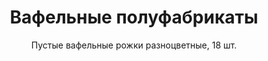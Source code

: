 ---
#site_title: Продукт # Заголовок страницы (вкладка в браузере)
uniclass: product-1 # Это трогать не нужно

#------ Карточка товара ------
title: Вафельные полуфабрикаты # Заголовок, который будет везде отображаться
tumbnail: /assets/images/products/tumb-product-1.png # Изображение для карточки товара

#------ Отдельная страница товара - 1 экран ------
title_section: Вафельные полуфабрикаты # Название продукта на странице
subtitle: Пустые вафельные рожки разноцветные, 18 шт. # Подзаголовок
describe: Вафельный рожок литой, под мороженое, зефир и тд, высота 105 мм, диаметр 47 мм. # Описание под заголовком
size_upakovki: 143x55x187 мм # Размер упаковки
count_in: 8 шт # Кол-во в гофрокоробе
size_gofro: 395x240x150 мм # Размер гофрокороба

#------ Преимущества - 2 экран ------
# Одна карточка состоит из двух полей - img и text. Оба поля нужно заполнять, чтобы они отобазились на странице
advantages:
    - img: /assets/images/icons/sugar.svg
      text: Без добавляения сахара
    - img: /assets/images/icons/hrust.svg
      text: Хрустящая структура
    - img: /assets/images/icons/fasov.svg
      text: Удобная фасовка

#------ Продукция бренда - 3 экран ------
# Обязательные параметры: img - картинка которая будет отображаться
# Необязательные: img_slider - если нужна другая картинка в слайдере на первом экране
# exlude_slider - если НЕ нужно показывать в слайдере на первом экране, возможные значения: true - убрать, false - оставить как было (либо можно просто убрать этот параметр)
# subtitle, describe, size_upakovki, count_in, size_gofro - все настройки как на первом экране
brands_products:
    - img: /assets/images/products/product-1/brands/item-1.png
      img_slider: /assets/images/products/product-1/for-slider/item-1.png
      subtitle: Вафельная крошка, 250 г
      describe: Вафельная крошка для посыпки в изготовлении кондитерских изделий.
      size_upakovki: 143x55x187 мм # Размер упаковки
      count_in: 8 шт # Кол-во в гофрокоробе
      size_gofro: 395x240x150 мм # Размер гофрокороба
    - img: /assets/images/products/product-1/brands/item-2.png
      img_slider: /assets/images/products/product-1/for-slider/item-2.png
      subtitle: Пустые вафельные рожки, 18 шт
      describe: Вафельный рожок литой, под мороженое, зефир и тд, высота 105 мм, диаметр 47 мм.
      size_upakovki: 143x55x187 мм # Размер упаковки
      count_in: 8 шт # Кол-во в гофрокоробе
      size_gofro: 395x240x150 мм # Размер гофрокороба
    - img: /assets/images/products/product-1/brands/item-3.png
      img_slider: /assets/images/products/product-1/for-slider/item-3.png
      img_slider: /assets/images/products/product-1/brands/product-3.png
      subtitle: Вафельная крошка
      describe: Вафельная крошка для кондитерских производств, кондитерских, размер фракции 2-5 мм.
      size_upakovki: 800x400x300 мм # Размер упаковки
      weight: 15 кг # Вес
    - img: /assets/images/products/product-1/brands/item-4.png
      img_slider: /assets/images/products/product-1/for-slider/item-4.png
      subtitle: Вафельный мини-рожок
      describe: Вафельный мини-рожок под кондитерские изделия.
      size_product: высота 60 мм, диаметр 32 мм # Размер изделия
      count_in: 1408 шт # Кол-во в гофрокоробе
      size_gofro: 390х260х225 мм # Размер гофрокороба
    - img: /assets/images/products/product-1/brands/item-5.png
      img_slider: /assets/images/products/product-1/for-slider/item-5.png
      subtitle: Вафельный рожок
      describe: Вафельный рожок, литой, под мороженое, зефир и тд.
      size_product: высота 105 мм, диаметр 47 мм # Размер изделия
      count_in: 500 шт # Кол-во в гофрокоробе
      size_gofro: 390х260х225 мм # Размер гофрокороба
    - img: /assets/images/products/product-1/brands/item-6.png
      img_slider: /assets/images/products/product-1/for-slider/item-6.png
      subtitle: Вафельный стаканчик
      describe: Вафельный стаканчик стандартный под мороженое.
      size_product: высота 77 мм, диаметр 59 мм # Размер изделия
      count_in: 750 шт # Кол-во в гофрокоробе
      size_gofro: 635х325х345 мм # Размер гофрокороба
---
